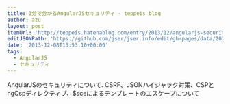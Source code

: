 ```yaml
---
title: 3分で分かるAngularJSセキュリティ - teppeis blog
author: azu
layout: post
itemUrl: 'http://teppeis.hatenablog.com/entry/2013/12/angularjs-security'
editJSONPath: 'https://github.com/jser/jser.info/edit/gh-pages/data/2013/12/index.json'
date: '2013-12-08T13:53:10+00:00'
tags:
  - AngularJS
  - セキュリティ
---
```

AngularJSのセキュリティについて.
CSRF、JSONハイジャック対策、CSPとngCspディレクティブ、$sceによるテンプレートのエスケープについて
